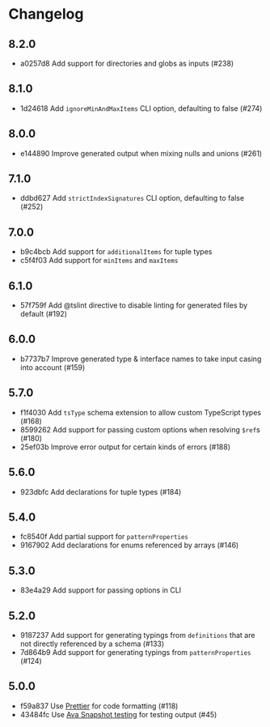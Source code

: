 # Changelog

## 8.2.0

- a0257d8 Add support for directories and globs as inputs (#238)

## 8.1.0

- 1d24618 Add `ignoreMinAndMaxItems` CLI option, defaulting to false (#274)

## 8.0.0

- e144890 Improve generated output when mixing nulls and unions (#261)

## 7.1.0

- ddbd627 Add `strictIndexSignatures` CLI option, defaulting to false (#252)

## 7.0.0

- b9c4bcb Add support for `additionalItems` for tuple types
- c5f4f03 Add support for `minItems` and `maxItems`

## 6.1.0

- 57f759f Add @tslint directive to disable linting for generated files by default (#192)

## 6.0.0

- b7737b7 Improve generated type & interface names to take input casing into account (#159)

## 5.7.0

- f1f4030 Add `tsType` schema extension to allow custom TypeScript types (#168)
- 8599262 Add support for passing custom options when resolving `$ref`s (#180)
- 25ef03b Improve error output for certain kinds of errors (#188)

## 5.6.0

- 923dbfc Add declarations for tuple types (#184)

## 5.4.0

- fc8540f Add partial support for `patternProperties`
- 9167902 Add declarations for enums referenced by arrays (#146)

## 5.3.0

- 83e4a29 Add support for passing options in CLI

## 5.2.0

- 9187237 Add support for generating typings from `definitions` that are not directly referenced by a schema (#133)
- 7d864b9 Add support for generating typings from `patternProperties` (#124)

## 5.0.0

- f59a837 Use [Prettier](prettier.io) for code formatting (#118)
- 43484fc Use [Ava Snapshot testing](https://github.com/avajs/ava#snapshot-testing) for testing output (#45)
